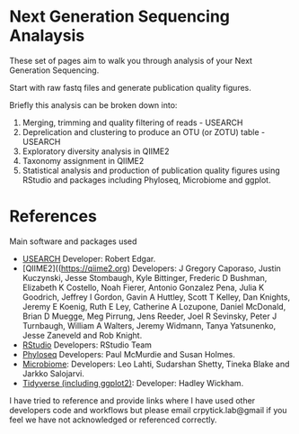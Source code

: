 # Next Generation Sequencing Analaysis

These set of pages aim to walk you through analysis of your Next Generation Sequencing.

Start with raw fastq files and generate publication quality figures.

Briefly this analysis can be broken down into:
1. Merging, trimming and quality filtering of reads - USEARCH
2. Deprelication and clustering to produce an OTU (or ZOTU) table - USEARCH
3. Exploratory diversity analysis in QIIME2
4. Taxonomy assignment in QIIME2
5. Statistical analysis and production of publication quality figures using RStudio and packages including Phyloseq, Microbiome and ggplot.

# References

Main software and packages used

* [USEARCH](https://www.drive5.com) Developer: Robert Edgar.
* [QIIME2]((https://qiime2.org) Developers: J Gregory Caporaso, Justin Kuczynski, Jesse Stombaugh, Kyle Bittinger, Frederic D Bushman, Elizabeth K Costello, Noah Fierer, Antonio Gonzalez Pena, Julia K Goodrich, Jeffrey I Gordon, Gavin A Huttley, Scott T Kelley, Dan Knights, Jeremy E Koenig, Ruth E Ley, Catherine A Lozupone, Daniel McDonald, Brian D Muegge, Meg Pirrung, Jens Reeder, Joel R Sevinsky, Peter J Turnbaugh, William A Walters, Jeremy Widmann, Tanya Yatsunenko, Jesse Zaneveld and Rob Knight.
* [RStudio](http://www.rstudio.com/.) Developers: RStudio Team
* [Phyloseq](https://joey711.github.io/phyloseq/) Developers: Paul McMurdie and Susan Holmes.
* [Microbiome](http://microbiome.github.io/microbiome/): Developers: Leo Lahti, Sudarshan Shetty, Tineka Blake and Jarkko Salojarvi.
* [Tidyverse (including ggplot2)](https://www.tidyverse.org/): Developer: Hadley Wickham.

I have tried to reference and provide links where I have used other developers code and workflows but please email crpytick.lab@gmail if you feel we have not acknowledged or referenced correctly.
